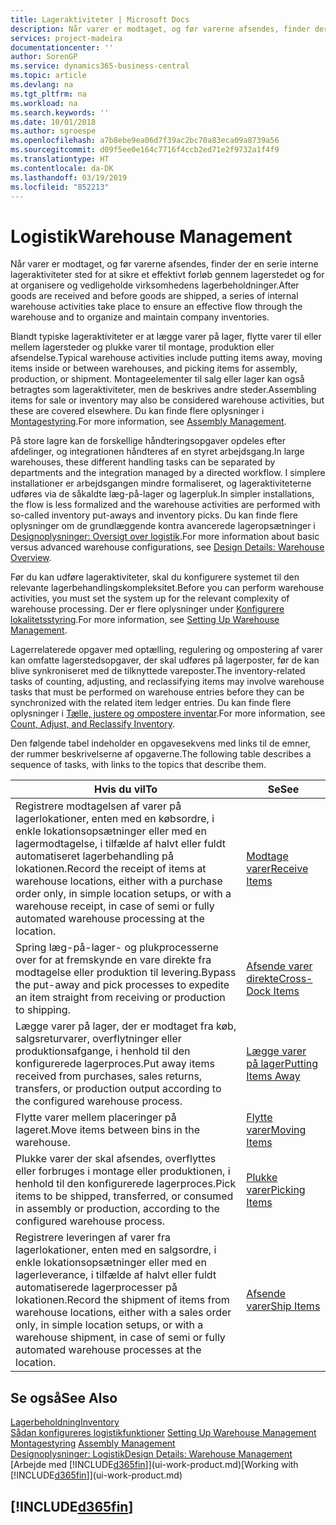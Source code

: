 ```yaml
---
title: Lageraktiviteter | Microsoft Docs
description: Når varer er modtaget, og før varerne afsendes, finder der en serie interne lageraktiviteter sted for at sikre et effektivt forløb gennem lagerstedet og for at organisere og vedligeholde virksomhedens lagerbeholdninger.
services: project-madeira
documentationcenter: ''
author: SorenGP
ms.service: dynamics365-business-central
ms.topic: article
ms.devlang: na
ms.tgt_pltfrm: na
ms.workload: na
ms.search.keywords: ''
ms.date: 10/01/2018
ms.author: sgroespe
ms.openlocfilehash: a7b8ebe9ea06d7f39ac2bc70a83eca09a8739a56
ms.sourcegitcommit: d09f5ee0e164c7716f4ccb2ed71e2f9732a1f4f9
ms.translationtype: HT
ms.contentlocale: da-DK
ms.lasthandoff: 03/19/2019
ms.locfileid: "852213"
---
```

# <a name="warehouse-management"></a><span data-ttu-id="03531-103">Logistik</span><span class="sxs-lookup"><span data-stu-id="03531-103">Warehouse Management</span></span>
<span data-ttu-id="03531-104">Når varer er modtaget, og før varerne afsendes, finder der en serie interne lageraktiviteter sted for at sikre et effektivt forløb gennem lagerstedet og for at organisere og vedligeholde virksomhedens lagerbeholdninger.</span><span class="sxs-lookup"><span data-stu-id="03531-104">After goods are received and before goods are shipped, a series of internal warehouse activities take place to ensure an effective flow through the warehouse and to organize and maintain company inventories.</span></span>

<span data-ttu-id="03531-105">Blandt typiske lageraktiviteter er at lægge varer på lager, flytte varer til eller mellem lagersteder og plukke varer til montage, produktion eller afsendelse.</span><span class="sxs-lookup"><span data-stu-id="03531-105">Typical warehouse activities include putting items away, moving items inside or between warehouses, and picking items for assembly, production, or shipment.</span></span> <span data-ttu-id="03531-106">Montageelementer til salg eller lager kan også betragtes som lageraktiviteter, men de beskrives andre steder.</span><span class="sxs-lookup"><span data-stu-id="03531-106">Assembling items for sale or inventory may also be considered warehouse activities, but these are covered elsewhere.</span></span> <span data-ttu-id="03531-107">Du kan finde flere oplysninger i [Montagestyring](assembly-assemble-items.md).</span><span class="sxs-lookup"><span data-stu-id="03531-107">For more information, see [Assembly Management](assembly-assemble-items.md).</span></span>  

<span data-ttu-id="03531-108">På store lagre kan de forskellige håndteringsopgaver opdeles efter afdelinger, og integrationen håndteres af en styret arbejdsgang.</span><span class="sxs-lookup"><span data-stu-id="03531-108">In large warehouses, these different handling tasks can be separated by departments and the integration managed by a directed workflow.</span></span> <span data-ttu-id="03531-109">I simplere installationer er arbejdsgangen mindre formaliseret, og lageraktiviteterne udføres via de såkaldte læg-på-lager og lagerpluk.</span><span class="sxs-lookup"><span data-stu-id="03531-109">In simpler installations, the flow is less formalized and the warehouse activities are performed with so-called inventory put-aways and inventory picks.</span></span> <span data-ttu-id="03531-110">Du kan finde flere oplysninger om de grundlæggende kontra avancerede lageropsætninger i [Designoplysninger: Oversigt over logistik](design-details-warehouse-overview.md).</span><span class="sxs-lookup"><span data-stu-id="03531-110">For more information about basic versus advanced warehouse configurations, see [Design Details: Warehouse Overview](design-details-warehouse-overview.md).</span></span>

<span data-ttu-id="03531-111">Før du kan udføre lageraktiviteter, skal du konfigurere systemet til den relevante lagerbehandlingskompleksitet.</span><span class="sxs-lookup"><span data-stu-id="03531-111">Before you can perform warehouse activities, you must set the system up for the relevant complexity of warehouse processing.</span></span> <span data-ttu-id="03531-112">Der er flere oplysninger under [Konfigurere lokalitetsstyring](warehouse-setup-warehouse.md).</span><span class="sxs-lookup"><span data-stu-id="03531-112">For more information, see [Setting Up Warehouse Management](warehouse-setup-warehouse.md).</span></span>

<span data-ttu-id="03531-113">Lagerrelaterede opgaver med optælling, regulering og ompostering af varer kan omfatte lagerstedsopgaver, der skal udføres på lagerposter, før de kan blive synkroniseret med de tilknyttede vareposter.</span><span class="sxs-lookup"><span data-stu-id="03531-113">The inventory-related tasks of counting, adjusting, and reclassifying items may involve warehouse tasks that must be performed on warehouse entries before they can be synchronized with the related item ledger entries.</span></span> <span data-ttu-id="03531-114">Du kan finde flere oplysninger i [Tælle, justere og ompostere inventar](inventory-how-count-adjust-reclassify.md).</span><span class="sxs-lookup"><span data-stu-id="03531-114">For more information, see [Count, Adjust, and Reclassify Inventory](inventory-how-count-adjust-reclassify.md).</span></span>

 <span data-ttu-id="03531-115">Den følgende tabel indeholder en opgavesekvens med links til de emner, der rummer beskrivelserne af opgaverne.</span><span class="sxs-lookup"><span data-stu-id="03531-115">The following table describes a sequence of tasks, with links to the topics that describe them.</span></span>   

|<span data-ttu-id="03531-116">**Hvis du vil**</span><span class="sxs-lookup"><span data-stu-id="03531-116">**To**</span></span>|<span data-ttu-id="03531-117">**Se**</span><span class="sxs-lookup"><span data-stu-id="03531-117">**See**</span></span>|  
|------------|-------------|  
|<span data-ttu-id="03531-118">Registrere modtagelsen af varer på lagerlokationer, enten med en købsordre, i enkle lokationsopsætninger eller med en lagermodtagelse, i tilfælde af halvt eller fuldt automatiseret lagerbehandling på lokationen.</span><span class="sxs-lookup"><span data-stu-id="03531-118">Record the receipt of items at warehouse locations, either with a purchase order only, in simple location setups, or with a warehouse receipt, in case of semi or fully automated warehouse processing at the location.</span></span>|[<span data-ttu-id="03531-119">Modtage varer</span><span class="sxs-lookup"><span data-stu-id="03531-119">Receive Items</span></span>](warehouse-how-receive-items.md)|
|<span data-ttu-id="03531-120">Spring læg-på-lager- og plukprocesserne over for at fremskynde en vare direkte fra modtagelse eller produktion til levering.</span><span class="sxs-lookup"><span data-stu-id="03531-120">Bypass the put-away and pick processes to expedite an item straight from receiving or production to shipping.</span></span>|[<span data-ttu-id="03531-121">Afsende varer direkte</span><span class="sxs-lookup"><span data-stu-id="03531-121">Cross-Dock Items</span></span>](warehouse-how-to-cross-dock-items.md)|    
|<span data-ttu-id="03531-122">Lægge varer på lager, der er modtaget fra køb, salgsreturvarer, overflytninger eller produktionsafgange, i henhold til den konfigurerede lagerproces.</span><span class="sxs-lookup"><span data-stu-id="03531-122">Put away items received from purchases, sales returns, transfers, or production output according to the configured warehouse process.</span></span>|[<span data-ttu-id="03531-123">Lægge varer på lager</span><span class="sxs-lookup"><span data-stu-id="03531-123">Putting Items Away</span></span>](warehouse-put-away-items.md)|
|<span data-ttu-id="03531-124">Flytte varer mellem placeringer på lageret.</span><span class="sxs-lookup"><span data-stu-id="03531-124">Move items between bins in the warehouse.</span></span>|[<span data-ttu-id="03531-125">Flytte varer</span><span class="sxs-lookup"><span data-stu-id="03531-125">Moving Items</span></span>](warehouse-move-items.md)|
|<span data-ttu-id="03531-126">Plukke varer der skal afsendes, overflyttes eller forbruges i montage eller produktionen, i henhold til den konfigurerede lagerproces.</span><span class="sxs-lookup"><span data-stu-id="03531-126">Pick items to be shipped, transferred, or consumed in assembly or production, according to the configured warehouse process.</span></span>|[<span data-ttu-id="03531-127">Plukke varer</span><span class="sxs-lookup"><span data-stu-id="03531-127">Picking Items</span></span>](warehouse-pick-items.md)|
|<span data-ttu-id="03531-128">Registrere leveringen af varer fra lagerlokationer, enten med en salgsordre, i enkle lokationsopsætninger eller med en lagerleverance, i tilfælde af halvt eller fuldt automatiserede lagerprocesser på lokationen.</span><span class="sxs-lookup"><span data-stu-id="03531-128">Record the shipment of items from warehouse locations, either with a sales order only, in simple location setups, or with a warehouse shipment, in case of semi or fully automated warehouse processes at the location.</span></span>|[<span data-ttu-id="03531-129">Afsende varer</span><span class="sxs-lookup"><span data-stu-id="03531-129">Ship Items</span></span>](warehouse-how-ship-items.md)|  

## <a name="see-also"></a><span data-ttu-id="03531-130">Se også</span><span class="sxs-lookup"><span data-stu-id="03531-130">See Also</span></span>  
[<span data-ttu-id="03531-131">Lagerbeholdning</span><span class="sxs-lookup"><span data-stu-id="03531-131">Inventory</span></span>](inventory-manage-inventory.md)  
<span data-ttu-id="03531-132">[Sådan konfigureres logistikfunktioner](warehouse-setup-warehouse.md)   </span><span class="sxs-lookup"><span data-stu-id="03531-132">[Setting Up Warehouse Management](warehouse-setup-warehouse.md)   </span></span>  
<span data-ttu-id="03531-133">[Montagestyring](assembly-assemble-items.md)  </span><span class="sxs-lookup"><span data-stu-id="03531-133">[Assembly Management](assembly-assemble-items.md)  </span></span>  
[<span data-ttu-id="03531-134">Designoplysninger: Logistik</span><span class="sxs-lookup"><span data-stu-id="03531-134">Design Details: Warehouse Management</span></span>](design-details-warehouse-management.md)  
<span data-ttu-id="03531-135">[Arbejde med [!INCLUDE[d365fin](includes/d365fin_md.md)]](ui-work-product.md)</span><span class="sxs-lookup"><span data-stu-id="03531-135">[Working with [!INCLUDE[d365fin](includes/d365fin_md.md)]](ui-work-product.md)</span></span>  

## [!INCLUDE[d365fin](includes/free_trial_md.md)]  
